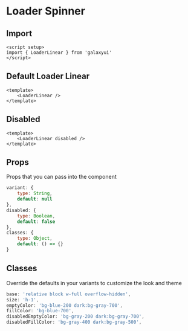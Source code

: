 <script setup>
import LoaderLinearExample from './loader/examples/LoaderLinearExample.vue'
</script>

# Loader Spinner

## Import
```vue
<script setup>
import { LoaderLinear } from 'galaxyui'
</script>
```

## Default Loader Linear

<LoaderLinearExample />

```vue
<template>
    <LoaderLinear />
</template>
```

## Disabled

<LoaderLinearExample disabled />

```vue
<template>
    <LoaderLinear disabled />
</template>
```

## Props
Props that you can pass into the component

```js
variant: {
    type: String,
    default: null
},
disabled: {
    type: Boolean,
    default: false
},
classes: {
    type: Object,
    default: () => {}
}
```

## Classes
Override the defaults in your variants to customize the look and theme

```js
base: 'relative block w-full overflow-hidden',
size: 'h-1',
emptyColor: 'bg-blue-200 dark:bg-gray-700',
fillColor: 'bg-blue-700',
disabledEmptyColor: 'bg-gray-200 dark:bg-gray-700',
disabledFillColor: 'bg-gray-400 dark:bg-gray-500',
```